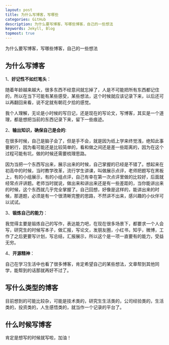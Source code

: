 ```yaml
---
layout: post
title: 为什么写博客，写哪些
categories: GitHub
description: 为什么要写博客，写哪些博客，自己的一些想法
keywords: Jekyll, Blog
topmost: true
---
```


为什么要写博客，写哪些博客，自己的一些想法

## 为什么写博客

1、**好记性不如烂笔头**：

随着年龄越来越大，很多东西不经意间就忘掉了，人是不可能把所有东西都记住的，所以在当下可能有某些感受，某些想法，这个时候就应该记录下来，以后还可以再翻回来看，说不定就有朝花夕拾的感觉。

我个人理解，无论是小时候的写日记，还是现在的写论文，写博客，其实是一个道理，都是想把当前的东西记录下来，留下一些痕迹。

2、**输出知识，确保自己是会的**:

在很多时候，自己是脑子会了，但是手不会，就是因为纸上学来终觉浅，绝知此事要躬行，因为看可能还是比较简单的，看和做之间还是差一些距离的，因为在这个过程可能有坑，做的时候还需要梳理思路。

因为当把一个东西写出来，展示出来的时候，自己掌握的已经是不错了。想起来在初高中的时候，当时教学改革，流行学生讲课，叫做展示点评，老师把题写在黑板上，有的小组展示，有的小组点评，自己有幸在第一次点评里做的比较好，后面就经常点评讲题。老师当时就说，做出来和讲出来还是有一些差距的，当你能讲出来的时候，这个东西就几乎完全掌握了。自己回想，好像是这样的，能讲出来的时候，那道题，必须是有一个很清晰完整的思路，不然讲不出来，感兴趣的小伙伴可以试试。


3、**锻炼自己的能力**：

我觉得主要是锻炼自己的写作，表达能力吧，在现在很多场景下，都要求一个人会写，研究生的时候写本子，做汇报，写论文，发朋友圈，小红书，知乎，微博，工作了之后更要写计划，写总结，汇报展示，所以这个是一项一直要有的能力，受益无穷。


4、**开源精神**：

自己在学习生活中也看了很多博客，肯定希望自己的某些想法，文章帮到其他同学，能帮到的话那就再好不过了。

## 写什么类型的博客

目前想到的可能比较杂，可能是技术类的，研究生生活类的，公司经验类的，生活类的，投资类的，人生感悟类的，就当作一个记录的平台了。

## 什么时候写博客

肯定是想写的时候就写啦，加油！


